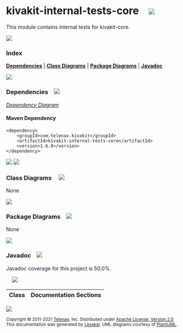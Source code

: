 [//]: # (start-user-text)



[//]: # (end-user-text)

# kivakit-internal-tests-core &nbsp;&nbsp; <img src="https://telenav.github.io/telenav-assets/images/icons/box-32.png" srcset="https://telenav.github.io/telenav-assets/images/icons/box-32-2x.png 2x"/>

This module contains internal tests for kivakit-core.

<img src="https://telenav.github.io/telenav-assets/images/iconshorizontal-line-512.png" srcset="https://telenav.github.io/telenav-assets/png/separators/horizontal-line-512-2x.png 2x"/>

### Index



[**Dependencies**](#dependencies) | [**Class Diagrams**](#class-diagrams) | [**Package Diagrams**](#package-diagrams) | [**Javadoc**](#javadoc)

<img src="https://telenav.github.io/telenav-assets/images/iconshorizontal-line-512.png" srcset="https://telenav.github.io/telenav-assets/png/separators/horizontal-line-512-2x.png 2x"/>

### Dependencies <a name="dependencies"></a> &nbsp;&nbsp; <img src="https://telenav.github.io/telenav-assets/images/iconsdependencies-32.png" srcset="https://telenav.github.io/telenav-assets/images/iconsdependencies-32-2x.png 2x"/>

[*Dependency Diagram*](https://www.kivakit.org/1.6.0/lexakai/kivakit/kivakit-internal/tests/core/documentation/diagrams/dependencies.svg)

#### Maven Dependency

    <dependency>
        <groupId>com.telenav.kivakit</groupId>
        <artifactId>kivakit-internal-tests-core</artifactId>
        <version>1.6.0</version>
    </dependency>

<img src="https://telenav.github.io/telenav-assets/images/iconshorizontal-line-128.png" srcset="https://telenav.github.io/telenav-assets/png/separators/horizontal-line-128-2x.png 2x"/>

[//]: # (start-user-text)



[//]: # (end-user-text)

<img src="https://telenav.github.io/telenav-assets/images/iconshorizontal-line-128.png" srcset="https://telenav.github.io/telenav-assets/png/separators/horizontal-line-128-2x.png 2x"/>

### Class Diagrams <a name="class-diagrams"></a> &nbsp; &nbsp; <img src="https://telenav.github.io/telenav-assets/images/iconsdiagram-40.png" srcset="https://telenav.github.io/telenav-assets/images/iconsdiagram-40-2x.png 2x"/>

None

<img src="https://telenav.github.io/telenav-assets/images/iconshorizontal-line-128.png" srcset="https://telenav.github.io/telenav-assets/png/separators/horizontal-line-128-2x.png 2x"/>

### Package Diagrams <a name="package-diagrams"></a> &nbsp;&nbsp; <img src="https://telenav.github.io/telenav-assets/images/iconsbox-32.png" srcset="https://telenav.github.io/telenav-assets/images/iconsbox-32-2x.png 2x"/>

None

<img src="https://telenav.github.io/telenav-assets/images/iconshorizontal-line-128.png" srcset="https://telenav.github.io/telenav-assets/png/separators/horizontal-line-128-2x.png 2x"/>

### Javadoc <a name="javadoc"></a> &nbsp;&nbsp; <img src="https://telenav.github.io/telenav-assets/images/iconsbooks-32.png" srcset="https://telenav.github.io/telenav-assets/images/iconsbooks-32-2x.png 2x"/>

Javadoc coverage for this project is 50.0%.  
  
&nbsp; &nbsp; <img src="https://telenav.github.io/telenav-assets/meter-50-96.png" srcset="https://telenav.github.io/telenav-assets/meter-50-96-2x.png 2x"/>




| Class | Documentation Sections |
|---|---|


[//]: # (start-user-text)



[//]: # (end-user-text)

<img src="https://telenav.github.io/telenav-assets/images/iconshorizontal-line-512.png" srcset="https://telenav.github.io/telenav-assets/png/separators/horizontal-line-512-2x.png 2x"/>

<sub>Copyright &#169; 2011-2021 [Telenav](https://telenav.com), Inc. Distributed under [Apache License, Version 2.0](LICENSE)</sub>  
<sub>This documentation was generated by [Lexakai](https://lexakai.org). UML diagrams courtesy of [PlantUML](https://plantuml.com).</sub>
